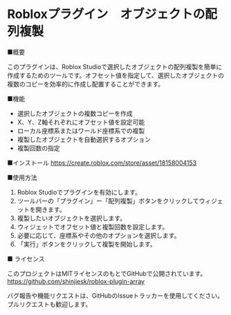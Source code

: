 # Robloxプラグイン　オブジェクトの配列複製

■概要

このプラグインは、Roblox Studioで選択したオブジェクトの配列複製を簡単に作成するためのツールです。オフセット値を指定して、選択したオブジェクトの複数のコピーを効率的に作成し配置することができます。

■機能

- 選択したオブジェクトの複数コピーを作成
- X、Y、Z軸それぞれにオフセット値を設定可能
- ローカル座標系またはワールド座標系での複製
- 複製したオブジェクトを自動選択するオプション
- 複製回数の指定

■インストール
https://create.roblox.com/store/asset/18158004153

■使用方法

1. Roblox Studioでプラグインを有効にします。
2. ツールバーの「プラグイン」ー「配列複製」ボタンをクリックしてウィジェットを開きます。
3. 複製したいオブジェクトを選択します。
4. ウィジェットでオフセット値と複製回数を設定します。
5. 必要に応じて、座標系やその他のオプションを選択します。
6. 「実行」ボタンをクリックして複製を開始します。

■ ライセンス

このプロジェクトはMITライセンスのもとでGitHubで公開されています。
https://github.com/shinjiesk/roblox-plugin-array

バグ報告や機能リクエストは、GitHubのIssueトラッカーを使用してください。プルリクエストも歓迎します。
